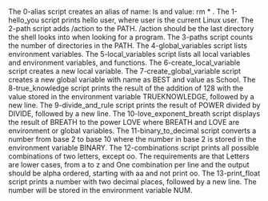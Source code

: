 The 0-alias script creates an alias of name: ls and value: rm * .
The 1-hello_you script prints hello user, where user is the current Linux user.
The 2-path script adds /action to the PATH. /action should be the last directory the shell looks into when looking for a program.
The 3-paths script counts the number of directories in the PATH.
The 4-global_variables script lists environment variables.
The 5-local_variables script lists all local variables and environment variables, and functions.
The 6-create_local_variable script creates a new local variable.
The 7-create_global_variable script creates a new global variable with name as BEST and value as School.
The 8-true_knowledge script prints the result of the addition of 128 with the value stored in the environment variable TRUEKNOWLEDGE, followed by a new line.
The 9-divide_and_rule script prints the result of POWER divided by DIVIDE, followed by a new line.
The 10-love_exponent_breath script displays the result of BREATH to the power LOVE where BREATH and LOVE are environment or global variables.
The 11-binary_to_decimal script converts a number from base 2 to base 10 where the number in base 2 is stored in the environment variable BINARY.
The 12-combinations script prints all possible combinations of two letters, except oo. The requirements are that Letters are lower cases, from a to z and One combination per line and the output should be alpha ordered, starting with aa and not print oo.
The 13-print_float script prints a number with two decimal places, followed by a new line. The number will be stored in the environment variable NUM.
